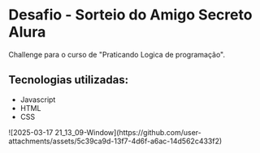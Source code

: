 <h1>Desafio - Sorteio do Amigo Secreto Alura</h1>
<p>Challenge para o curso de "Praticando Logica de programação". </p>
<h2>Tecnologias utilizadas:</h2>
<ul>
<li>Javascript</li>
<li>HTML</li>
<li>CSS</li>
</ul>
![2025-03-17 21_13_09-Window](https://github.com/user-attachments/assets/5c39ca9d-13f7-4d6f-a6ac-14d562c433f2)
